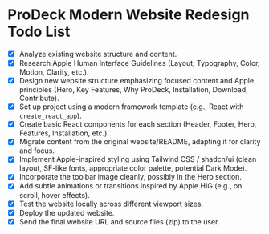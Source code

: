 # ProDeck Modern Website Redesign Todo List

- [x] Analyze existing website structure and content.
- [x] Research Apple Human Interface Guidelines (Layout, Typography, Color, Motion, Clarity, etc.).
- [x] Design new website structure emphasizing focused content and Apple principles (Hero, Key Features, Why ProDeck, Installation, Download, Contribute).
- [x] Set up project using a modern framework template (e.g., React with `create_react_app`).
- [x] Create basic React components for each section (Header, Footer, Hero, Features, Installation, etc.).
- [x] Migrate content from the original website/README, adapting it for clarity and focus.
- [x] Implement Apple-inspired styling using Tailwind CSS / shadcn/ui (clean layout, SF-like fonts, appropriate color palette, potential Dark Mode).
- [x] Incorporate the toolbar image cleanly, possibly in the Hero section.
- [x] Add subtle animations or transitions inspired by Apple HIG (e.g., on scroll, hover effects).
- [x] Test the website locally across different viewport sizes.
- [x] Deploy the updated website.
- [x] Send the final website URL and source files (zip) to the user.
